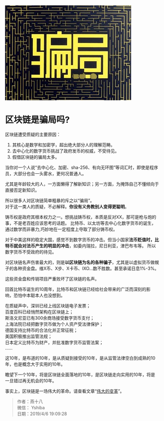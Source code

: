 ![](./img/scam.jpg)
# 区块链是骗局吗?

区块链遭受质疑的主要原因：
1. 其核心是数学和加密学，超出绝大部分人的理解范畴。
2. 去中心化的数字货币挑战了政府发币的权威，不受待见。
3. 假借区块链的骗局太多。

当你对一个人说“去中心化、加密、sha-256、有向无环图”等词汇时，即使是程序员，大部分也会一头雾水，更何况普通人。

尤其是年龄较大的人，一方面懒得了解新知识；另一方面，为掩饰自己不懂倾向于直接否定新知识。

所以很多人对区块链简单粗暴的斥之以“骗局”。  
对于这一类人的质疑，不必解释。**你没有义务教别人变得更聪明**。

铸币权是政府其根本权力之一。想挑战铸币权，本质是反对XX，那可是枪与炮的事，不是老百姓应该思考的话题。
比特币、以太坊等去中心化数字货币的诞生，通过数学而非暴力,巧妙地在一定程度上夺取了部分铸币权。

对于中美这样的稳定大国，感觉不到数字货币的冲击。但当小国家**法币贬值时，比特币就会对法币产生的明显的冲击**，如委内瑞拉，尼日利亚，津巴布韦等。
所以数字货币不受政府的待见。

对区块链名声伤害最大的，则是**以区块链为名的各种骗子**，尤其是以虚拟货币做幌子的各种资金盘。维X币、X步、X卡币、IXO...数不胜数。甚至承诺日息1%-3%。

这些资金盘和传销项目严重败坏了区块链的名声。

回首比特币诞生的10周年，比特币和区块链已经给社会带来的广泛而深刻的影响，恐怕中本聪本人也没想到。

在质疑声中，深圳已经上线区块链电子发票；  
百度百科已经悄然架构在区块链上；  
斯洛文尼亚已有300余商场接受数字货币支付；  
上海法院已经把数字货币做为个人资产受法律保护；  
德国支持比特币的合法化并正常征税；  
美国积极推出监管法规；  
日本定义比特币为财产，并批准数字货币监管法案；  
......

这10年，是布道的10年，是从质疑到接受的10年，是从监管法律空白到成熟的10年，也是概念大于实用的10年。

瞻望下一个10年，将是区块链全面落地的10年，是区块链走向实用的10年，将是一旦错过再无机会的10年。

事实上，区块链是一场伟大的革命。请查看文章“[伟大的变革](./伟大的变革.md)”。

> 作者：燕十八  
> 微信： Yshiba  
> 日期：2019/4/6 19:09:28   
